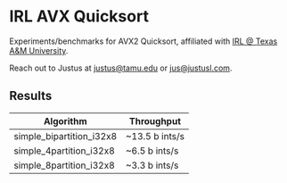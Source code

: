 # IRL AVX Quicksort 

Experiments/benchmarks for AVX2 Quicksort, affiliated with [IRL @ Texas A&M University](http://irl.cs.tamu.edu/).

Reach out to Justus at <justus@tamu.edu> or <jus@justusl.com>.

## Results

| Algorithm | Throughput |
| --- | --- |
| simple_bipartition_i32x8 | ~13.5 b ints/s | 
| simple_4partition_i32x8 | ~6.5 b ints/s |
| simple_8partition_i32x8 | ~3.3 b ints/s |
